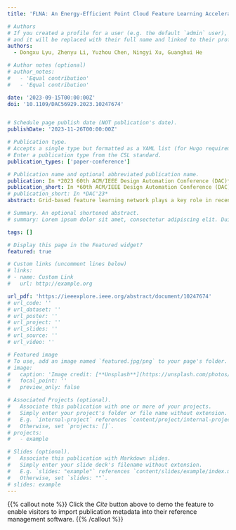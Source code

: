 ```yaml
---
title: 'FLNA: An Energy-Efficient Point Cloud Feature Learning Accelerator with Dataflow Decoupling'

# Authors
# If you created a profile for a user (e.g. the default `admin` user), write the username (folder name) here
# and it will be replaced with their full name and linked to their profile.
authors:
  - Dongxu Lyu, Zhenyu Li, Yuzhou Chen, Ningyi Xu, Guanghui He

# Author notes (optional)
# author_notes:
#   - 'Equal contribution'
#   - 'Equal contribution'

date: '2023-09-15T00:00:00Z'
doi: '10.1109/DAC56929.2023.10247674'


# Schedule page publish date (NOT publication's date).
publishDate: '2023-11-26T00:00:00Z'

# Publication type.
# Accepts a single type but formatted as a YAML list (for Hugo requirements).
# Enter a publication type from the CSL standard.
publication_types: ['paper-conference']

# Publication name and optional abbreviated publication name.
publication: In *2023 60th ACM/IEEE Design Automation Conference (DAC)*
publication_short: In *60th ACM/IEEE Design Automation Conference (DAC)*, 2023
# publication_short: In *DAC'23*
abstract: Grid-based feature learning network plays a key role in recent point-cloud based 3D perception. However, high point sparsity and special operators lead to large memory footprint and long processing latency, posing great challenges to hardware acceleration. We propose FLNA, a novel feature learning accelerator with algorithm-architecture co-design. At algorithm level, the dataflow-decoupled graph is adopted to reduce 86% computation by exploiting inherent sparsity and concat redundancy. At hardware design level, we customize a pipelined architecture with block-wise processing, and introduce transposed SRAM strategy to save 82.1% access power. Implemented on a 40nm technology, FLNA achieves 13.4 − 43.3× speedup over RTX 2080Ti GPU. It rivals the state-of-the-art accelerator by 1.21× energy-efficiency improvement with 50.8% latency reduction.

# Summary. An optional shortened abstract.
# summary: Lorem ipsum dolor sit amet, consectetur adipiscing elit. Duis posuere tellus ac convallis placerat. Proin tincidunt magna sed ex sollicitudin condimentum.

tags: []

# Display this page in the Featured widget?
featured: true

# Custom links (uncomment lines below)
# links:
# - name: Custom Link
#   url: http://example.org

url_pdf: 'https://ieeexplore.ieee.org/abstract/document/10247674'
# url_code: ''
# url_dataset: ''
# url_poster: ''
# url_project: ''
# url_slides: ''
# url_source: ''
# url_video: ''

# Featured image
# To use, add an image named `featured.jpg/png` to your page's folder.
# image:
#   caption: 'Image credit: [**Unsplash**](https://unsplash.com/photos/pLCdAaMFLTE)'
#   focal_point: ''
#   preview_only: false

# Associated Projects (optional).
#   Associate this publication with one or more of your projects.
#   Simply enter your project's folder or file name without extension.
#   E.g. `internal-project` references `content/project/internal-project/index.md`.
#   Otherwise, set `projects: []`.
# projects:
#   - example

# Slides (optional).
#   Associate this publication with Markdown slides.
#   Simply enter your slide deck's filename without extension.
#   E.g. `slides: "example"` references `content/slides/example/index.md`.
#   Otherwise, set `slides: ""`.
# slides: example
---
```


{{% callout note %}}
Click the _Cite_ button above to demo the feature to enable visitors to import publication metadata into their reference management software.
{{% /callout %}}

<!-- {{% callout note %}}
Create your slides in Markdown - click the _Slides_ button to check out the example.
{{% /callout %}}

Add the publication's **full text** or **supplementary notes** here. You can use rich formatting such as including [code, math, and images](https://docs.hugoblox.com/content/writing-markdown-latex/). -->
